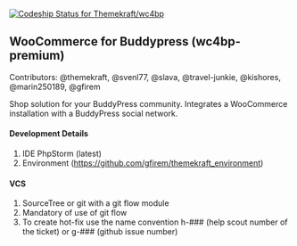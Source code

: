 [ ![Codeship Status for Themekraft/wc4bp](https://app.codeship.com/projects/918f5b60-7309-0135-803a-0e96b9c00ff8/status?branch=master)](https://app.codeship.com/projects/243716)

## WooCommerce for Buddypress (wc4bp-premium)
Contributors: @themekraft, @svenl77, @slava, @travel-junkie, @kishores, @marin250189, @gfirem

Shop solution for your BuddyPress community. Integrates a WooCommerce installation with a BuddyPress social network.

#### Development Details
1. IDE PhpStorm (latest)
1. Environment (https://github.com/gfirem/themekraft_environment)

#### VCS
1. SourceTree or git with a git flow module
1. Mandatory of use of git flow
1. To create hot-fix use the name convention h-### (help scout number of the ticket) or g-### (github issue number)
